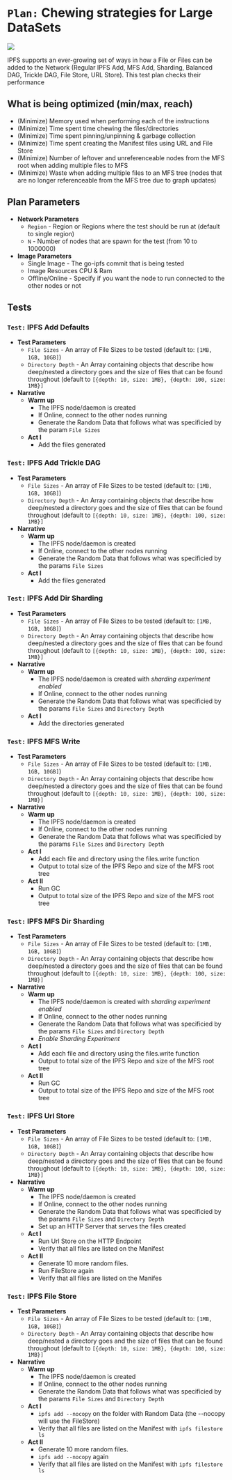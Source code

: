 # `Plan:` Chewing strategies for Large DataSets

![](https://img.shields.io/badge/status-wip-orange.svg?style=flat-square)

IPFS supports an ever-growing set of ways in how a File or Files can be added to the Network (Regular IPFS Add, MFS Add, Sharding, Balanced DAG, Trickle DAG, File Store, URL Store). This test plan checks their performance

## What is being optimized (min/max, reach)

- (Minimize) Memory used when performing each of the instructions
- (Minimize) Time spent time chewing the files/directories
- (Minimize) Time spent pinning/unpinning & garbage collection
- (Minimize) Time spent creating the Manifest files using URL and File Store
- (Minimize) Number of leftover and unreferenceable nodes from the MFS root when adding multiple files to MFS
- (Minimize) Waste when adding multiple files to an MFS tree (nodes that are no longer referenceable from the MFS tree due to graph updates)

## Plan Parameters

- **Network Parameters**
  - `Region` - Region or Regions where the test should be run at (default to single region)
  - `N` - Number of nodes that are spawn for the test (from 10 to 1000000)
- **Image Parameters**
  - Single Image - The go-ipfs commit that is being tested
  - Image Resources CPU & Ram
  - Offline/Online - Specify if you want the node to run connected to the other nodes or not

## Tests

### `Test:` IPFS Add Defaults

- **Test Parameters**
  - `File Sizes` - An array of File Sizes to be tested (default to: `[1MB, 1GB, 10GB]`)
  - `Directory Depth` - An Array containing objects that describe how deep/nested a directory goes and the size of files that can be found throughout (default to `[{depth: 10, size: 1MB}, {depth: 100, size: 1MB}]`
- **Narrative**
  - **Warm up**
    - The IPFS node/daemon is created 
    - If Online, connect to the other nodes running
    - Generate the Random Data that follows what was specificied by the param `File Sizes`
  - **Act I**
    - Add the files generated

### `Test:`  IPFS Add Trickle DAG

- **Test Parameters**
  - `File Sizes` - An array of File Sizes to be tested (default to: `[1MB, 1GB, 10GB]`)
  - `Directory Depth` - An Array containing objects that describe how deep/nested a directory goes and the size of files that can be found throughout (default to `[{depth: 10, size: 1MB}, {depth: 100, size: 1MB}]`
- **Narrative**
  - **Warm up**
    - The IPFS node/daemon is created 
    - If Online, connect to the other nodes running
    - Generate the Random Data that follows what was specificied by the params `File Sizes`
  - **Act I**
    - Add the files generated

### `Test:`  IPFS Add Dir Sharding

- **Test Parameters**
  - `File Sizes` - An array of File Sizes to be tested (default to: `[1MB, 1GB, 10GB]`)
  - `Directory Depth` - An Array containing objects that describe how deep/nested a directory goes and the size of files that can be found throughout (default to `[{depth: 10, size: 1MB}, {depth: 100, size: 1MB}]`
- **Narrative**
  - **Warm up**
    - The IPFS node/daemon is created with _sharding experiment enabled_
    - If Online, connect to the other nodes running
    - Generate the Random Data that follows what was specificied by the params `File Sizes` and `Directory Depth`
  - **Act I**
    - Add the directories generated

### `Test:`  IPFS MFS Write

- **Test Parameters**
  - `File Sizes` - An array of File Sizes to be tested (default to: `[1MB, 1GB, 10GB]`)
  - `Directory Depth` - An Array containing objects that describe how deep/nested a directory goes and the size of files that can be found throughout (default to `[{depth: 10, size: 1MB}, {depth: 100, size: 1MB}]`
- **Narrative**
  - **Warm up**
    - The IPFS node/daemon is created 
    - If Online, connect to the other nodes running
    - Generate the Random Data that follows what was specificied by the params `File Sizes` and `Directory Depth`
  - **Act I**
    - Add each file and directory using the files.write function
    - Output to total size of the IPFS Repo and size of the MFS root tree
  - **Act II**
    - Run GC
    - Output to total size of the IPFS Repo and size of the MFS root tree

### `Test:`  IPFS MFS Dir Sharding

- **Test Parameters**
  - `File Sizes` - An array of File Sizes to be tested (default to: `[1MB, 1GB, 10GB]`)
  - `Directory Depth` - An Array containing objects that describe how deep/nested a directory goes and the size of files that can be found throughout (default to `[{depth: 10, size: 1MB}, {depth: 100, size: 1MB}]`
- **Narrative**
  - **Warm up**
    - The IPFS node/daemon is created with _sharding experiment enabled_
    - If Online, connect to the other nodes running
    - Generate the Random Data that follows what was specificied by the params `File Sizes` and `Directory Depth`
    - _Enable Sharding Experiment_
  - **Act I**
    - Add each file and directory using the files.write function
    - Output to total size of the IPFS Repo and size of the MFS root tree
  - **Act II**
    - Run GC
    - Output to total size of the IPFS Repo and size of the MFS root tree

### `Test:` IPFS Url Store

- **Test Parameters**
  - `File Sizes` - An array of File Sizes to be tested (default to: `[1MB, 1GB, 10GB]`)
  - `Directory Depth` - An Array containing objects that describe how deep/nested a directory goes and the size of files that can be found throughout (default to `[{depth: 10, size: 1MB}, {depth: 100, size: 1MB}]`
- **Narrative**
  - **Warm up**
    - The IPFS node/daemon is created 
    - If Online, connect to the other nodes running
    - Generate the Random Data that follows what was specificied by the params `File Sizes` and `Directory Depth`
    - Set up an HTTP Server that serves the files created
  - **Act I**
    - Run Url Store on the HTTP Endpoint
    - Verify that all files are listed on the Manifest
  - **Act II**
    - Generate 10 more random files.
    - Run FileStore again
    - Verify that all files are listed on the Manifes

### `Test:` IPFS File Store

- **Test Parameters**
  - `File Sizes` - An array of File Sizes to be tested (default to: `[1MB, 1GB, 10GB]`)
  - `Directory Depth` - An Array containing objects that describe how deep/nested a directory goes and the size of files that can be found throughout (default to `[{depth: 10, size: 1MB}, {depth: 100, size: 1MB}]`
- **Narrative**
  - **Warm up**
    - The IPFS node/daemon is created 
    - If Online, connect to the other nodes running
    - Generate the Random Data that follows what was specificied by the params `File Sizes` and `Directory Depth`
  - **Act I**
    - `ipfs add --nocopy` on the folder with Random Data (the --nocopy will use the FileStore)
    - Verify that all files are listed on the Manifest with `ipfs filestore ls`
  - **Act II**
    - Generate 10 more random files.
    - `ipfs add --nocopy` again
    - Verify that all files are listed on the Manifest with `ipfs filestore ls`

